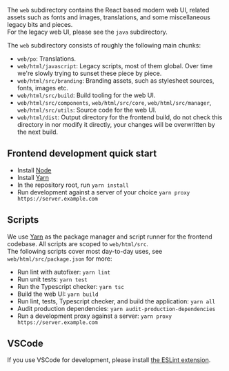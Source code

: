 The `web` subdirectory contains the React based modern web UI, related assets such as fonts and images, translations, and some miscellaneous legacy bits and pieces.  
For the legacy web UI, please see the `java` subdirectory.  

The `web` subdirectory consists of roughly the following main chunks:  

 - `web/po`: Translations.
 - `web/html/javascript`: Legacy scripts, most of them global. Over time we're slowly trying to sunset these piece by piece.  
 - `web/html/src/branding`: Branding assets, such as stylesheet sources, fonts, images etc.
 - `web/html/src/build`: Build tooling for the web UI.
 - `web/html/src/components`, `web/html/src/core`, `web/html/src/manager`, `web/html/src/utils`: Source code for the web UI.
 - `web/html/dist`: Output directory for the frontend build, do not check this directory in nor modify it directly, your changes will be overwritten by the next build.  

## Frontend development quick start

 - Install [Node](https://nodejs.org/en/download)  
 - Install [Yarn](https://classic.yarnpkg.com/en/docs/install)  
 - In the repository root, run `yarn install`  
 - Run development against a server of your choice `yarn proxy https://server.example.com`  

## Scripts

We use [Yarn](https://yarnpkg.com/) as the package manager and script runner for the frontend codebase. All scripts are scoped to `web/html/src`.  
The following scripts cover most day-to-day uses, see `web/html/src/package.json` for more:  

 - Run lint with autofixer: `yarn lint`
 - Run unit tests: `yarn test`  
 - Run the Typescript checker: `yarn tsc`  
 - Build the web UI: `yarn build`  
 - Run lint, tests, Typescript checker, and build the application: `yarn all`  
 - Audit production dependencies: `yarn audit-production-dependencies`
 - Run a development proxy against a server: `yarn proxy https://server.example.com`  

## VSCode

If you use VSCode for development, please install [the ESLint extension](https://marketplace.visualstudio.com/items?itemName=dbaeumer.vscode-eslint).
